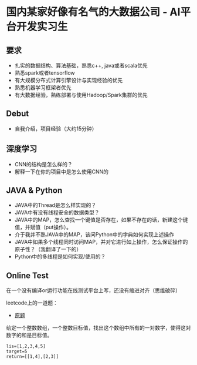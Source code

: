 # 国内某家好像有名气的大数据公司 - AI平台开发实习生


## 要求
- 扎实的数据结构、算法基础，熟悉c++, java或者scala优先
- 熟悉spark或者tensorflow
- 有大规模分布式计算引擎设计与实现经验的优先
- 熟悉机器学习框架者优先
- 有大数据经验，熟练部署与使用Hadoop/Spark集群的优先

## Debut
- 自我介绍，项目经验（大约15分钟）

## 深度学习
- CNN的结构是怎么样的？
- 解释一下在你的项目中是怎么使用CNN的

## JAVA & Python
- JAVA中的Thread是怎么样实现的？
- JAVA中有没有线程安全的数据类型？
- JAVA中的MAP，怎么查找一个键值是否存在，如果不存在的话，新建这个键值，并赋值（put操作）。
- 介于我并不熟JAVA中的MAP，该问Python中的字典如何实现上述操作
- JAVA中如果多个线程同时访问MAP，并对它进行如上操作，怎么保证操作的原子性？（我翻译了一下的）
- Python中的多线程是如何实现/使用的？

## Online Test

在一个没有编译or运行功能在线测试平台上写，还没有缩进对齐（思维破碎）

leetcode上的一道题：

- [原题](https://leetcode.com/problems/two-sum/)

给定一个整数数组，一个整数目标值，找出这个数组中所有的一对数字，使得这对数字的和是目标值。

``` 
lis=[1,2,3,4,5]
target=5
return=[[1,4],[2,3]]
```

